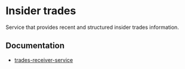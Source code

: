# Insider trades
Service that provides recent and structured insider trades information.

## Documentation
- [trades-receiver-service](trades-receiver-service/README.md)
